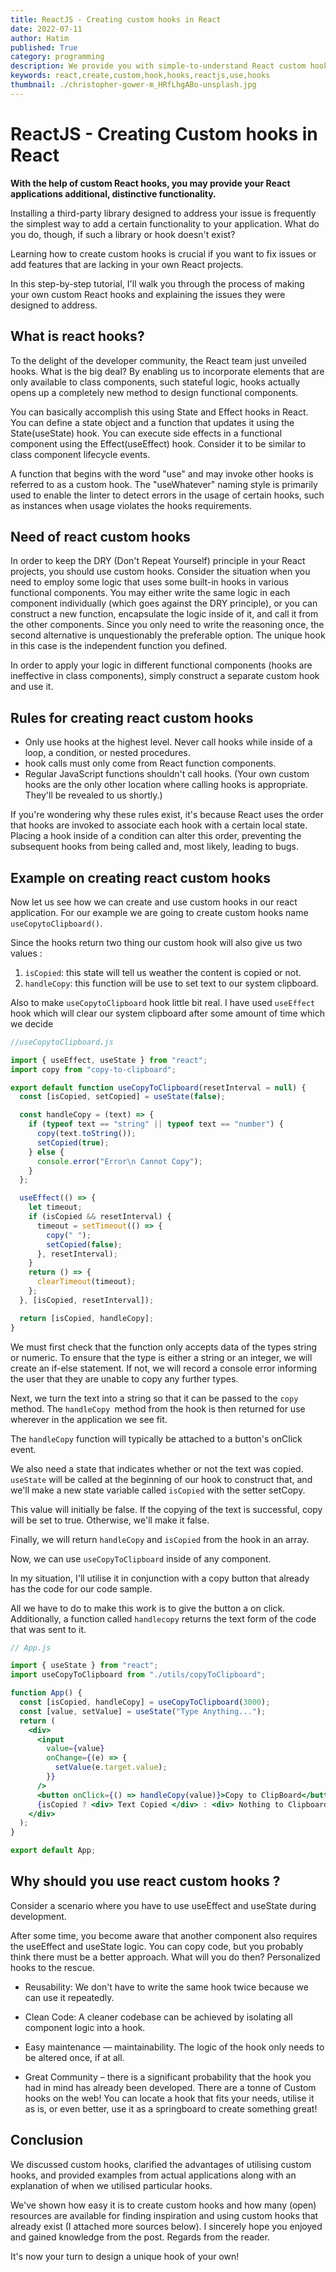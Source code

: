 ```yaml
---
title: ReactJS - Creating custom hooks in React
date: 2022-07-11
author: Hatim
published: True
category: programming
description: We provide you with simple-to-understand React custom hook code recipes so you can understand how they function and get more at ease creating your own.
keywords: react,create,custom,hook,hooks,reactjs,use,hooks
thumbnail: ./christopher-gower-m_HRfLhgABo-unsplash.jpg
---
```


# ReactJS - Creating Custom hooks in React

**With the help of custom React hooks, you may provide your React applications additional, distinctive functionality.**

Installing a third-party library designed to address your issue is frequently the simplest way to add a certain functionality to your application. What do you do, though, if such a library or hook doesn't exist?

Learning how to create custom hooks is crucial if you want to fix issues or add features that are lacking in your own React projects.

In this step-by-step tutorial, I'll walk you through the process of making your own custom React hooks and explaining the issues they were designed to address.

## What is react hooks?

To the delight of the developer community, the React team just unveiled hooks. What is the big deal? By enabling us to incorporate elements that are only available to class components, such stateful logic, hooks actually opens up a completely new method to design functional components.

You can basically accomplish this using State and Effect hooks in React. You can define a state object and a function that updates it using the State(useState) hook. You can execute side effects in a functional component using the Effect(useEffect) hook. Consider it to be similar to class component lifecycle events.

A function that begins with the word "use" and may invoke other hooks is referred to as a custom hook. The "useWhatever" naming style is primarily used to enable the linter to detect errors in the usage of certain hooks, such as instances when usage violates the hooks requirements.

## Need of react custom hooks

In order to keep the DRY (Don't Repeat Yourself) principle in your React projects, you should use custom hooks. Consider the situation when you need to employ some logic that uses some built-in hooks in various functional components. You may either write the same logic in each component individually (which goes against the DRY principle), or you can construct a new function, encapsulate the logic inside of it, and call it from the other components. Since you only need to write the reasoning once, the second alternative is unquestionably the preferable option. The unique hook in this case is the independent function you defined.

In order to apply your logic in different functional components (hooks are ineffective in class components), simply construct a separate custom hook and use it.

## Rules for creating react custom hooks

- Only use hooks at the highest level. Never call hooks while inside of a loop, a condition, or nested procedures.
- hook calls must only come from React function components.
- Regular JavaScript functions shouldn't call hooks. (Your own custom hooks are the only other location where calling hooks is appropriate. They'll be revealed to us shortly.)

If you're wondering why these rules exist, it's because React uses the order that hooks are invoked to associate each hook with a certain local state. Placing a hook inside of a condition can alter this order, preventing the subsequent hooks from being called and, most likely, leading to bugs.

## Example on creating react custom hooks

Now let us see how we can create and use custom hooks in our react application. For our example we are going to create custom hooks name `useCopytoClipboard()`.

Since the hooks return two thing our custom hook will also give us two values :

1. `isCopied`: this state will tell us weather the content is copied or not.
2. `handleCopy`: this function will be use to set text to our system clipboard.

Also to make `useCopytoClipboard` hook little bit real. I have used `useEffect` hook which will clear our system clipboard after some amount of time which we decide

```jsx
//useCopytoClipboard.js

import { useEffect, useState } from "react";
import copy from "copy-to-clipboard";

export default function useCopyToClipboard(resetInterval = null) {
  const [isCopied, setCopied] = useState(false);

  const handleCopy = (text) => {
    if (typeof text == "string" || typeof text == "number") {
      copy(text.toString());
      setCopied(true);
    } else {
      console.error("Error\n Cannot Copy");
    }
  };

  useEffect(() => {
    let timeout;
    if (isCopied && resetInterval) {
      timeout = setTimeout(() => {
        copy(" ");
        setCopied(false);
      }, resetInterval);
    }
    return () => {
      clearTimeout(timeout);
    };
  }, [isCopied, resetInterval]);

  return [isCopied, handleCopy];
}
```

We must first check that the function only accepts data of the types string or numeric. To ensure that the type is either a string or an integer, we will create an if-else statement. If not, we will record a console error informing the user that they are unable to copy any further types.

Next, we turn the text into a string so that it can be passed to the `copy` method. The `handleCopy `method from the hook is then returned for use wherever in the application we see fit.

The `handleCopy` function will typically be attached to a button's onClick event.

We also need a state that indicates whether or not the text was copied. `useState` will be called at the beginning of our hook to construct that, and we'll make a new state variable called `isCopied` with the setter setCopy.

This value will initially be false. If the copying of the text is successful, copy will be set to true. Otherwise, we'll make it false.

Finally, we will return `handleCopy` and `isCopied` from the hook in an array.

Now, we can use `useCopyToClipboard` inside of any component.

In my situation, I'll utilise it in conjunction with a copy button that already has the code for our code sample.

All we have to do to make this work is to give the button a on click. Additionally, a function called `handlecopy` returns the text form of the code that was sent to it.

```jsx
// App.js

import { useState } from "react";
import useCopyToClipboard from "./utils/copyToClipboard";

function App() {
  const [isCopied, handleCopy] = useCopyToClipboard(3000);
  const [value, setValue] = useState("Type Anything...");
  return (
    <div>
      <input
        value={value}
        onChange={(e) => {
          setValue(e.target.value);
        }}
      />
      <button onClick={() => handleCopy(value)}>Copy to ClipBoard</button>
      {isCopied ? <div> Text Copied </div> : <div> Nothing to Clipboard </div>}
    </div>
  );
}

export default App;
```

## Why should you use react custom hooks ?

Consider a scenario where you have to use useEffect and useState during development.

After some time, you become aware that another component also requires the useEffect and useState logic. You can copy code, but you probably think there must be a better approach. What will you do then? Personalized hooks to the rescue.

- Reusability: We don't have to write the same hook twice because we can use it repeatedly.

- Clean Code: A cleaner codebase can be achieved by isolating all component logic into a hook.

- Easy maintenance — maintainability. The logic of the hook only needs to be altered once, if at all.
- Great Community – there is a significant probability that the hook you had in mind has already been developed. There are a tonne of Custom hooks on the web! You can locate a hook that fits your needs, utilise it as is, or even better, use it as a springboard to create something great!

## Conclusion

We discussed custom hooks, clarified the advantages of utilising custom hooks, and provided examples from actual applications along with an explanation of when we utilised particular hooks.

We've shown how easy it is to create custom hooks and how many (open) resources are available for finding inspiration and using custom hooks that already exist (I attached more sources below).
I sincerely hope you enjoyed and gained knowledge from the post. Regards from the reader.

It's now your turn to design a unique hook of your own!
